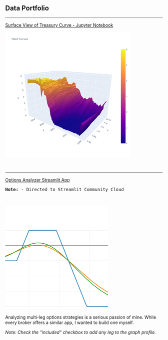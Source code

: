 ## Data Portfolio

<hr size ="2">

[Surface View of Treasury Curve - Jupyter Notebook](/t_curve.md)
<p><img src="images/T_Curve_2024.png" width="400" height="400" />
<p><img alt="" src="https://img.shields.io/badge/Python-white?logo=Python" />
  <img alt="" src="https://img.shields.io/badge/Pandas-blue?logo=pandas" />
  <img alt="" src="https://img.shields.io/badge/Plotly-grey?logo=Plotly" />

<!-- <img alt="" src="https://img.shields.io/badge/sklearn-white?logo=scikit-learn" /> -->
<!-- <img alt="" src="https://img.shields.io/badge/Google-white?logo=mlflow" /> -->



<!-- [Project 2 Title](/pdf/sample_presentation.pdf) -->
<!-- <img src="images/dummy_thumbnail.jpg?raw=true"/> -->

<hr>

[Options Analyzer Streamlit App](https://options-analyzer-app.streamlit.app/)

<div class="info">
  <p><strong><pre>Note:</strong> - Directed to Streamlit Community Cloud</p></pre>
</div>

<br> <img src="images/52183258.png?raw=true"/>
<p> Analyzing multi-leg options strategies is a serious passion of mine.  While every broker offers a similar app, I wanted to build one myself.

_Note: Check the "included" checkbox to add any leg to the graph profile._
</p>
